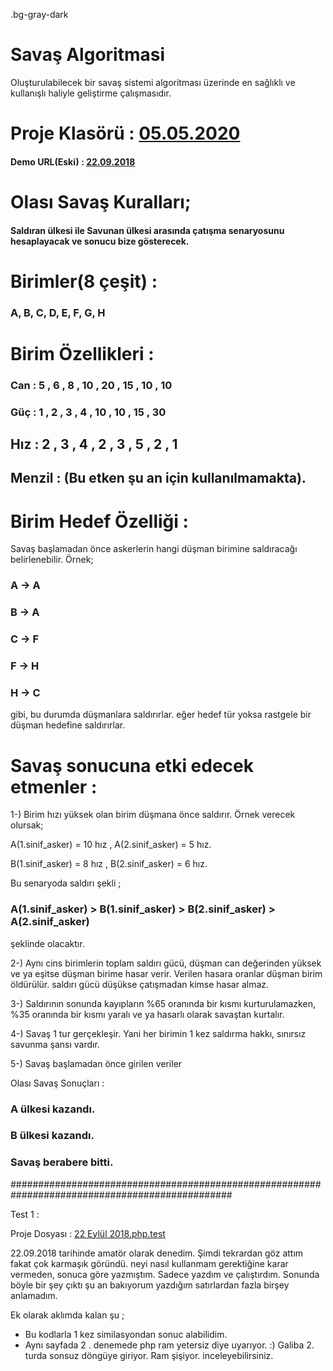 .bg-gray-dark
# Savaş Algoritmasi

Oluşturulabilecek bir savaş sistemi algoritması üzerinde en sağlıklı ve kullanışlı haliyle geliştirme çalışmasıdır.

# Proje Klasörü : <a href ="https://github.com/alperc58/SavassAlgoritmasi/tree/master/05.05.2020"> 05.05.2020 </a>

#### Demo URL(Eski) : <a href ="http://fetih.online/savas/index.php"> 22.09.2018 </a>

# Olası Savaş Kuralları;

#### Saldıran ülkesi ile Savunan ülkesi arasında çatışma senaryosunu hesaplayacak ve sonucu bize gösterecek.

# Birimler(8 çeşit) : 

###  A, B, C, D, E, F, G, H

# Birim Özellikleri : 

### Can : 5 , 6 , 8 , 10 , 20 , 15 , 10 , 10

### Güç : 1 , 2 , 3 , 4 , 10 , 10 , 15 , 30

## Hız : 2 , 3 , 4 , 2 , 3 , 5 , 2 , 1

## Menzil : (Bu etken şu an için kullanılmamakta).

# Birim Hedef Özelliği : 

Savaş başlamadan önce askerlerin hangi düşman birimine saldıracağı belirlenebilir. Örnek;

### A -> A

### B -> A

### C -> F

### F -> H

### H -> C

gibi, bu durumda düşmanlara saldırırlar. eğer hedef tür yoksa rastgele bir düşman hedefine saldırırlar.

# Savaş sonucuna etki edecek etmenler :

1-) Birim hızı yüksek olan birim düşmana önce saldırır. Örnek verecek olursak;

 A(1.sinif_asker) = 10 hız , A(2.sinif_asker) = 5 hız.
 
 B(1.sinif_asker) = 8 hız , B(2.sinif_asker) = 6 hız.
 

Bu senaryoda saldırı şekli ;  

### A(1.sinif_asker) > B(1.sinif_asker) > B(2.sinif_asker) > A(2.sinif_asker) 

şeklinde olacaktır.

2-) Aynı cins birimlerin toplam saldırı gücü, düşman can değerinden yüksek ve ya eşitse düşman birime hasar verir. Verilen hasara oranlar düşman birim öldürülür. saldırı gücü düşükse çatışmadan kimse hasar almaz.

3-) Saldırının sonunda kayıpların %65 oranında bir kısmı kurturulamazken, %35 oranında bir kısmı yaralı ve ya hasarlı olarak savaştan kurtalır.

4-) Savaş 1 tur gerçekleşir. Yani her birimin 1 kez saldırma hakkı, sınırsız savunma şansı vardır. 

5-) Savaş başlamadan önce girilen veriler

Olası Savaş Sonuçları : 

### A ülkesi kazandı. 

### B ülkesi kazandı. 

### Savaş berabere bitti.

################################################################################################

Test 1 :

Proje Dosyası : <a href ="https://github.com/alperc58/SavassAlgoritmasi/blob/master/22%20%E2%80%8EEyl%C3%BCl%20%E2%80%8E2018.php.test">22 ‎Eylül ‎2018.php.test</a>

22.09.2018 tarihinde amatör olarak denedim. Şimdi tekrardan göz attım fakat çok karmaşık göründü. neyi nasıl kullanmam gerektiğine karar vermeden, sonuca göre yazmıştım. 
Sadece yazdım ve çalıştırdım. Sonunda böyle bir şey çıktı şu an bakıyorum yazdığım satırlardan fazla birşey anlamadım.

Ek olarak aklımda kalan şu ; 
- Bu kodlarla 1 kez similasyondan sonuc alabilidim. 
- Aynı sayfada 2 . denemede php ram yetersiz diye uyarıyor. :) Galiba 2. turda sonsuz döngüye giriyor. Ram şişiyor. inceleyebilirsiniz.
